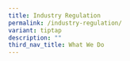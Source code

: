 ```yaml
---
title: Industry Regulation
permalink: /industry-regulation/
variant: tiptap
description: ""
third_nav_title: What We Do
---
```

<p></p>